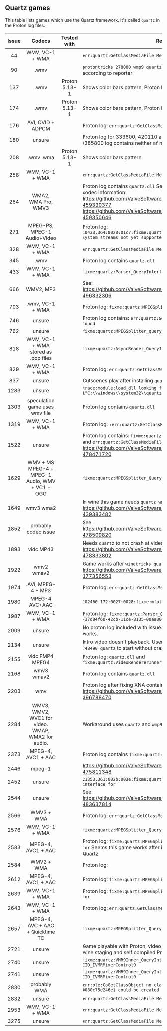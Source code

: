 ## Quartz games

This table lists games which use the Quartz framework.
It's called `quartz` in the Proton log files.

| Issue |                      Codecs                       |  Tested with  | Remarks                                                                                                                                                                                                                                  |
| :---: | :-----------------------------------------------: | :-----------: | ---------------------------------------------------------------------------------------------------------------------------------------------------------------------------------------------------------------------------------------- |
|  44   |                  WMV, VC-1 + WMA                  |               | `err:quartz:GetClassMediaFile Media class not found`                                                                                                                                                                                     |
|  90   |                       .wmv                        |               | `protontricks 278080 wmp9 quartz devenum` workaround fixes it according to reporter                                                                                                                                                      |
|  137  |                       .wmv                        | Proton 5.13-1 | Shows color bars pattern, Proton log contains `quartz.dll`                                                                                                                                                                               |
|  174  |                       .wmv                        | Proton 5.13-1 | Shows color bars pattern, Proton log contains `quartz.dll`                                                                                                                                                                               |
|  176  |                 AVI, CVID + ADPCM                 |               | Proton log: `err:quartz:GetClassMediaFile Media class not found`                                                                                                                                                                         |
|  180  |                      unsure                       |               | Proton log for 333600, 420110 and 602520 contain `quartz.dll` (385800 log contains neither `mf` nor `quartz`)                                                                                                                            |
|  208  |                     .wmv .wma                     | Proton 5.13-1 | Shows color bars pattern                                                                                                                                                                                                                 |
|  258  |                  WMV, VC-1 + WMA                  |               | `err:quartz:GetClassMediaFile Media class not found`                                                                                                                                                                                     |
|  264  |                WMA2, WMA Pro, WMV3                |               | Proton log contains `quartz.dll` See these 2 comments for precise codec information: https://github.com/ValveSoftware/Proton/issues/264#issuecomment-459330377 https://github.com/ValveSoftware/Proton/issues/264#issuecomment-459350646 |
|  271  |            MPEG-PS, MPEG-1 Audio+Video            |               | Proton log: `10433.364:0028:01c7:fixme:quartz:MPEGSplitter_query_accept MPEG-1 system streams not yet supported`                                                                                                                         |
|  328  |                  WMV, VC-1 + WMA                  |               | `err:quartz:GetClassMediaFile Media class not found`                                                                                                                                                                                     |
|  345  |                       .wmv                        |               | Proton log contains `quartz.dll`                                                                                                                                                                                                         |
|  433  |                  WMV, VC-1 + WMA                  |               | `fixme:quartz:Parser_QueryInterface No interface for`                                                                                                                                                                                    |
|  666  |                     WMV2, MP3                     |               | See: https://github.com/ValveSoftware/Proton/issues/1464#issuecomment-496332306                                                                                                                                                          |
|  703  |                 .wmv, VC-1 + WMA                  |               | Proton log: `fixme:quartz:MPEGSplitter_QueryInterface No interface`                                                                                                                                                                      |
|  746  |                      unsure                       |               | Proton log contains: `err:quartz:GetClassMediaFile Media class not found`                                                                                                                                                                |
|  762  |                      unsure                       |               | `fixme:quartz:MPEGSplitter_query_accept`                                                                                                                                                                                                 |
|  818  |       WMV, VC-1 + WMA stored as .pop files        |               | `fixme:quartz:AsyncReader_QueryInterface No interface for`                                                                                                                                                                               |
|  829  |                  WMV, VC-1 + WMA                  |               | Proton log: `err:quartz:GetClassMediaFile Media class not found`                                                                                                                                                                         |
|  837  |                      unsure                       |               | Cutscenes play after installing `quartz` manually                                                                                                                                                                                        |
| 1283  |                      unsure                       |               | `trace:module:load_dll looking for L"C:\\windows\\system32\\quartz.dll"`                                                                                                                                                                 |
| 1303  |          speculation game uses wmv file           |               | Proton log contains `quartz.dll`                                                                                                                                                                                                         |
| 1319  |                  WMV, VC-1 + WMA                  |               | Proton log: `:err:quartz:GetClassMediaFile Media class not found`                                                                                                                                                                        |
| 1522  |                      unsure                       |               | Proton log contains: `fixme:quartz:Parser_QueryInterface No interface` and `err:quartz:GetClassMediaFile Media class not found` See: https://github.com/ValveSoftware/Proton/issues/1522#issuecomment-478471720                          |
| 1629  |  WMV + MS MPEG-4 + MPEG-1 Audio, WMV + VC1 + OGG  |               | `fixme:quartz:MPEGSplitter_QueryInterface No interface for`                                                                                                                                                                              |
| 1649  |                     wmv3 wma2                     |               | In wine this game needs `quartz wmp10 devenum` according to: https://github.com/ValveSoftware/Proton/issues/1649#issuecomment-439383482                                                                                                  |
| 1852  |               probably codec issue                |               | See: https://github.com/ValveSoftware/Proton/issues/1852#issuecomment-478509820                                                                                                                                                          |
| 1893  |                     vidc MP43                     |               | Needs `quartz` to not crash at video play. See: https://github.com/ValveSoftware/Proton/issues/1893#issuecomment-478333802                                                                                                               |
| 1922  |                    wmv2 wmav2                     |               | Game works after `winetricks quartz devenum wmp10` according to https://github.com/ValveSoftware/Proton/issues/1922#issue-377356553                                                                                                      |
| 1974  |                .AVI, MPEG-4 + MP3                 |               | Proton log: `err:quartz:GetClassMediaFile Media class not found`                                                                                                                                                                         |
| 1980  |                  MPEG-4 AVC+AAC                   |               | `102460.172:0027:0028:fixme:mfplat:MFStartup (131184, 0): stub`                                                                                                                                                                          |
| 1987  |                  WMV, VC-1 + WMA                  |               | Proton log: `fixme:quartz:Parser_QueryInterface No interface for {37d84f60-42cb-11ce-8135-00aa004bb851}!`                                                                                                                                |
| 2009  |                      unsure                       |               | No proton log included with issue. User mentions installing `quartz` works.                                                                                                                                                              |
| 2134  |                      unsure                       |               | Intro video doesn't playback. User mentions "need `protontricks 748490 quartz` to start without crashing"                                                                                                                                |
| 2155  |                  vidc FMP4 MPEG4                  |               | Proton log: `quartz.dll` and `fixme:quartz:VideoRendererInner_QueryInterface`                                                                                                                                                            |
| 2168  |                    wmv3 wmav2                     |               | Proton log contains `quartz.dll`                                                                                                                                                                                                         |
| 2203  |                        wmv                        |               | Proton log after fixing XNA contains `quartz.dll` See https://github.com/ValveSoftware/Proton/issues/2203#issue-396788470                                                                                                                |
| 2284  | WMV3, WMV2, WVC1 for video. WMAP, WMA2 for audio. |               | Workaround uses `quartz` and `wmp9`.                                                                                                                                                                                                     |
| 2373  |                MPEG-4, AVC1 + AAC                 |               | Proton log contains `fixme:quartz:MPEGSplitter_QueryInterface`                                                                                                                                                                           |
| 2446  |                      mpeg-1                       |               | https://github.com/ValveSoftware/Proton/issues/2446#issuecomment-475811348                                                                                                                                                               |
| 2452  |                      unsure                       |               | `21353.361:002b:003e:fixme:quartz:Parser_QueryInterface No interface for`                                                                                                                                                                |
| 2544  |                      unsure                       |               | See: https://github.com/ValveSoftware/Proton/issues/2544#issuecomment-483637814                                                                                                                                                          |
| 2566  |                    WMV3 + WMA                     |               | Proton log: `err:quartz:GetClassMediaFile Media class not found`                                                                                                                                                                         |
| 2576  |                  WMV, VC-1 + WMA                  |               | `fixme:quartz:MPEGSplitter_QueryInterface No interface for`                                                                                                                                                                              |
| 2583  |                MPEG-4, AVC1 + AAC                 |               | Proton log: `fixme:quartz:MPEGSplitter_QueryInterface No interface for` Seems this game works after installing both Media Foundation and Quartz.                                                                                         |
| 2584  |                    WMV2 + WMA                     |               | Proton log:                                                                                                                                                                                                                              |
| 2612  |                MPEG-4, AVC1 + AAC                 |               | Proton log: `fixme:quartz:MPEGSplitter_QueryInterface`                                                                                                                                                                                   |
| 2639  |                  WMV, VC-1 + WMA                  |               | Proton log: `fixme:quartz:MPEGSplitter_QueryInterface No interface for`                                                                                                                                                                  |
| 2643  |                  WMV, VC-1 + WMA                  |               | Proton log: `err:quartz:GetClassMediaFile Media class not found`                                                                                                                                                                         |
| 2657  |         MPEG-4, AVC + AAC + Quicktime TC          |               | `fixme:quartz:MPEGSplitter_QueryInterface No interface for`                                                                                                                                                                              |
| 2721  |                      unsure                       |               | Game playable with Proton, video reported somewhat working with wine staging and self compiled Proton                                                                                                                                    |
| 2740  |                      unsure                       |               | `fixme:quartz:VMR9Inner_QueryInterface No interface for IID_IVMRMixerControl9`                                                                                                                                                           |
| 2741  |                      unsure                       |               | `fixme:quartz:VMR9Inner_QueryInterface No interface for IID_IVMRMixerControl9`                                                                                                                                                           |
| 2830  |                   probably WMA                    |               | `err:ole:CoGetClassObject no class object {187463a0-5bb7-11d3-acbe-0080c75e246e} could be created for context 0x3`                                                                                                                       |
| 2832  |                      unsure                       |               | `err:quartz:GetClassMediaFile Media class not found`                                                                                                                                                                                     |
| 2953  |                  WMV, VC-1 + WMA                  |               | `err:quartz:GetClassMediaFile Media class not found`                                                                                                                                                                                     |
| 3275  |                      unsure                       |               | `err:quartz:GetClassMediaFile Media class not found`                                                                                                                                                                                     |

